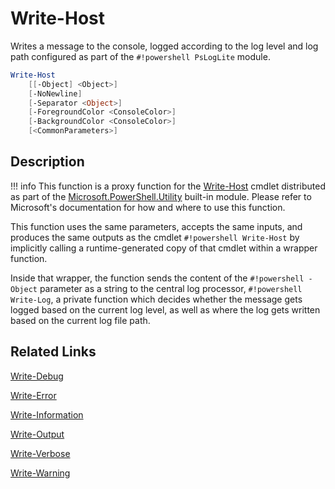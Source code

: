 # Write-Host

Writes a message to the console, logged according to the log level and log path configured as part of the `#!powershell PsLogLite` module.

```powershell
Write-Host
    [[-Object] <Object>]
    [-NoNewline]
    [-Separator <Object>]
    [-ForegroundColor <ConsoleColor>]
    [-BackgroundColor <ConsoleColor>]
    [<CommonParameters>]
```

## Description

!!! info
    This function is a proxy function for the [Write-Host](https://docs.microsoft.com/en-us/powershell/module/microsoft.powershell.utility/write-host) cmdlet distributed as part of the [Microsoft.PowerShell.Utility](https://docs.microsoft.com/en-us/powershell/module/microsoft.powershell.utility/) built-in module. Please refer to Microsoft's documentation for how and where to use this function.

This function uses the same parameters, accepts the same inputs, and produces the same outputs as the cmdlet `#!powershell Write-Host` by implicitly calling a runtime-generated copy of that cmdlet within a wrapper function.

Inside that wrapper, the function sends the content of the `#!powershell -Object` parameter as a string to the central log processor, `#!powershell Write-Log`, a private function which decides whether the message gets logged based on the current log level, as well as where the log gets written based on the current log file path.

## Related Links

[Write-Debug](./Write-Debug.md)

[Write-Error](./Write-Error.md)

[Write-Information](./Write-Information.md)

[Write-Output](./Write-Output.md)

[Write-Verbose](./Write-Verbose.md)

[Write-Warning](./Write-Warning.md)